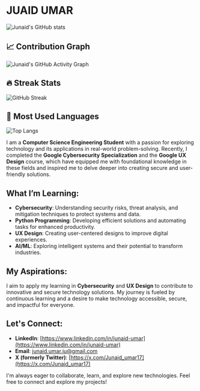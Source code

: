 # JUAID UMAR

![Junaid's GitHub stats](https://github-readme-stats.vercel.app/api?username=junaidumarcit&show_icons=true&theme=dark)

## 📈 Contribution Graph
![Junaid's GitHub Activity Graph](https://github-readme-activity-graph.vercel.app/graph?username=junaidumarcit&theme=react)

## 🔥 Streak Stats
![GitHub Streak](https://streak-stats.demolab.com?user=junaidumarcit&theme=dark&hide_border=true)

## 🚀 Most Used Languages
![Top Langs](https://github-readme-stats.vercel.app/api/top-langs/?username=junaidumarcit&layout=compact&theme=dark)

I am a **Computer Science Engineering Student** with a passion for exploring technology and its applications in real-world problem-solving. Recently, I completed the **Google Cybersecurity Specialization** and the **Google UX Design** course, which have equipped me with foundational knowledge in these fields and inspired me to delve deeper into creating secure and user-friendly solutions.

## What I’m Learning:
- **Cybersecurity**: Understanding security risks, threat analysis, and mitigation techniques to protect systems and data.
- **Python Programming**: Developing efficient solutions and automating tasks for enhanced productivity.
- **UX Design**: Creating user-centered designs to improve digital experiences.
- **AI/ML**: Exploring intelligent systems and their potential to transform industries.

## My Aspirations:
I aim to apply my learning in **Cybersecurity** and **UX Design** to contribute to innovative and secure technology solutions. My journey is fueled by continuous learning and a desire to make technology accessible, secure, and impactful for everyone.

## Let's Connect:
- **LinkedIn**: [https://www.linkedin.com/in/junaid-umar](https://www.linkedin.com/in/junaid-umar)
- **Email**: [junaid.umar.ju@gmail.com](mailto:junaid.umar.ju@gmail.com)
- **X (formerly Twitter)**: [https://x.com/Junaid_umar17](https://x.com/Junaid_umar17)

I'm always eager to collaborate, learn, and explore new technologies. Feel free to connect and explore my projects!
